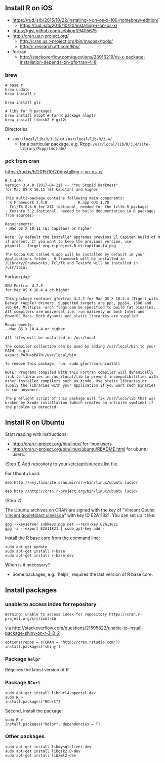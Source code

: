 ## Install R on iOS

- https://rud.is/b/2015/10/22/installing-r-on-os-x-100-homebrew-edition/
  - https://rud.is/b/2015/10/20/installing-r-on-os-x/
- https://gist.github.com/sebkopf/9405675
- http://cran.us.r-project.org/
    - http://cran.us.r-project.org/bin/macosx/tools/
    - http://r.research.att.com/libs/
- fortran
    - http://stackoverflow.com/questions/23916219/os-x-package-installation-depends-on-gfortran-4-8

### brew
```
# base r
brew update
brew install r

brew install gls

# libs for R packages
brew install nlopt # for R package nloptr
brew install libssh2 # git2r
```

Directories

- `/usr/local/lib/R/3.3/` or `/usr/local/lib/R/3.4/`
    - for a particular package, e.g. Rcpp: `/usr/local/lib/R/3.4/site-library/Rcpp/include/`

### pck from cran

https://rud.is/b/2015/10/20/installing-r-on-os-x/

```
R 3.4.0
Version 3.4.0 (2017-04-21) -- "You Stupid Darkness"
for Mac OS X 10.11 (El Capitan) and higher

This multi-package contains following main components:
- R Framework 3.4.0            - R.app GUI 1.70
- Tcl/Tk 8.6.6 for X11 (optional, needed for the tcltk R package)
- Texinfo 5.2 (optional, needed to build documentation in R packages from sources)

Requirements:
- Mac OS X 10.11 (El Capitan) or higher

Note: By default the installer upgrades previous El Capitan build of R if present. If you want to keep the previous version, use
pkgutil --forget org.r-project.R.el-capitan.fw.pkg

The Cocoa GUI called R.app will be installed by default in your Applications folder,  R framework will be installed in /Library/Frameworks, Tcl/Tk and Texinfo will be installed in /usr/local
```

Fortran pkg:

```
GNU Fortran 4.2.3
for Mac OS X 10.4.4 or higher

This package contains gfortran 4.2.3 for Mac OS X 10.4.4 (Tiger) with Darwin (Apple) drivers. Supported targets are ppc, ppc64, i686 and x86_64. Multiple -arch flags can be specified to build fat binaries. All compilers are universal i.e. run natively on both Intel and PowerPC Macs. Both dynamic and static libraries are supplied.

Requirements:
- Mac OS X 10.4.4 or higher

All files will be installed in /usr/local

The compiler collection can be used by adding /usr/local/bin to your PATH, e.g.:
export PATH=$PATH:/usr/local/bin

To remove this package, run: sudo gfortran-uninstall

NOTE: Programs compiled with this Fortran compiler will dynamically link to libraries in /usr/local/lib to prevent incompatibilities with other installed compilers such as Xcode. Use static libraries or supply the libraries with your application if you want such binaries to run anywhere.

The preflight script of this package will fix /usr/loca/lib that was broken by Xcode installation (which creates an infinite symlink) if the problem is detected.
```

## Install R on Ubuntu

Start reading with instructions: 

* http://cran.r-project.org/bin/linux/ for linux users
* http://cran.r-project.org/bin/linux/ubuntu/README.html for ubuntu users.

(Step 1) Add repository to your /etc/apt/sources.list file.

For Ubuntu lucid:

```
deb http://<my.favorite.cran.mirror>/bin/linux/ubuntu lucid/
```

```
deb http://http://cran.r-project.org/bin/linux/ubuntu lucid/
```

(Step 2)

The Ubuntu archives on CRAN are signed with the key of "Vincent Goulet <vincent.goulet@act.ulaval.ca>" with key ID E2A11821. You can set up it like:

```
gpg --keyserver subkeys.pgp.net --recv-key E2A11821
gpg -a --export E2A11821 | sudo apt-key add -
```

Install the R base core from the command line:

```
sudo apt-get update
sudo apt-get install r-base
sudo apt-get install r-base-dev
```

When is it necessary?
 * Some packages, e.g. 'helpr', requires the last version of R base core.

## Install packages

### unable to access index for repository

`Warning: unable to access index for repository https://cran.r-project.org/src/contrib`

via http://stackoverflow.com/questions/21595822/unable-to-install-package-shiny-on-r-3-0-2

```
options(repos = c(CRAN = "http://cran.rstudio.com"))
install.packages('shiny')
```

### Package `helpr`

Requires the latest version of R

### Package `RCurl`

```
sudo apt-get install libcurl4-openssl-dev
sudo R >
install.packages("RCurl")
```

Second, install the package:

```
sudo R >
install.packages("helpr", dependencies = T)
```

### Other packages

```
sudo apt-get install libmysqlclient-dev
sudo apt-get install libgtk2.0-dev
sudo apt-get install libxml2-dev
```
